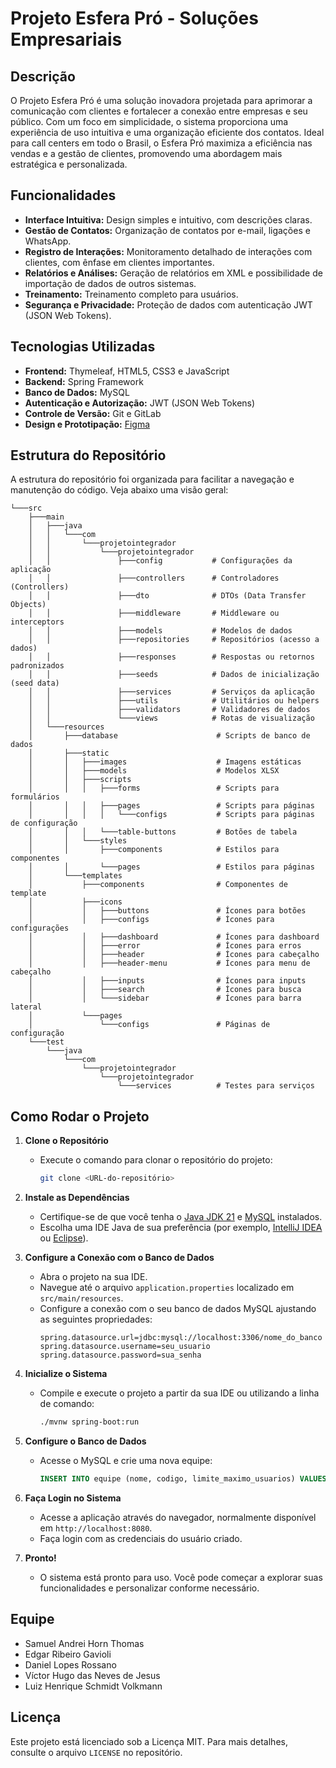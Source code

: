 # Projeto Esfera Pró - Soluções Empresariais

## Descrição
O Projeto Esfera Pró é uma solução inovadora projetada para aprimorar a comunicação com clientes e fortalecer a conexão entre empresas e seu público. Com um foco em simplicidade, o sistema proporciona uma experiência de uso intuitiva e uma organização eficiente dos contatos. Ideal para call centers em todo o Brasil, o Esfera Pró maximiza a eficiência nas vendas e a gestão de clientes, promovendo uma abordagem mais estratégica e personalizada.

## Funcionalidades

- **Interface Intuitiva:** Design simples e intuitivo, com descrições claras.
- **Gestão de Contatos:** Organização de contatos por e-mail, ligações e WhatsApp.
- **Registro de Interações:** Monitoramento detalhado de interações com clientes, com ênfase em clientes importantes.
- **Relatórios e Análises:** Geração de relatórios em XML e possibilidade de importação de dados de outros sistemas.
- **Treinamento:** Treinamento completo para usuários.
- **Segurança e Privacidade:** Proteção de dados com autenticação JWT (JSON Web Tokens).

## Tecnologias Utilizadas

- **Frontend:** Thymeleaf, HTML5, CSS3 e JavaScript
- **Backend:** Spring Framework
- **Banco de Dados:** MySQL
- **Autenticação e Autorização:** JWT (JSON Web Tokens)
- **Controle de Versão:** Git e GitLab
- **Design e Prototipação:** [Figma](https://www.figma.com/file/iVSkiOSgNceGE3qBFKeggJ/Projeto-Esfera-pr%C3%B3?type=design&t=gQFVr55US3GD0Elw-6)

## Estrutura do Repositório

A estrutura do repositório foi organizada para facilitar a navegação e manutenção do código. Veja abaixo uma visão geral:

```
└───src
    ├───main
    │   ├───java
    │   │   └───com
    │   │       └───projetointegrador
    │   │           └───projetointegrador
    │   │               ├───config           # Configurações da aplicação
    │   │               ├───controllers      # Controladores (Controllers)
    │   │               ├───dto              # DTOs (Data Transfer Objects)
    │   │               ├───middleware       # Middleware ou interceptors
    │   │               ├───models           # Modelos de dados
    │   │               ├───repositories     # Repositórios (acesso a dados)
    │   │               ├───responses        # Respostas ou retornos padronizados
    │   │               ├───seeds            # Dados de inicialização (seed data)
    │   │               ├───services         # Serviços da aplicação
    │   │               ├───utils            # Utilitários ou helpers
    │   │               ├───validators       # Validadores de dados
    │   │               └───views            # Rotas de visualização
    │   └───resources
    │       ├───database                      # Scripts de banco de dados
    │       ├───static
    │       │   ├───images                    # Imagens estáticas
    │       │   ├───models                    # Modelos XLSX
    │       │   ├───scripts
    │       │   │   ├───forms                 # Scripts para formulários
    │       │   │   ├───pages                 # Scripts para páginas
    │       │   │   │   └───configs           # Scripts para páginas de configuração
    │       │   │   └───table-buttons         # Botões de tabela
    │       │   └───styles
    │       │       ├───components            # Estilos para componentes
    │       │       └───pages                 # Estilos para páginas
    │       └───templates
    │           ├───components                # Componentes de template
    │           ├───icons
    │           │   ├───buttons               # Ícones para botões
    │           │   ├───configs               # Ícones para configurações
    │           │   ├───dashboard             # Ícones para dashboard
    │           │   ├───error                 # Ícones para erros
    │           │   ├───header                # Ícones para cabeçalho
    │           │   ├───header-menu           # Ícones para menu de cabeçalho
    │           │   ├───inputs                # Ícones para inputs
    │           │   ├───search                # Ícones para busca
    │           │   └───sidebar               # Ícones para barra lateral
    │           └───pages
    │               └───configs               # Páginas de configuração
    └───test
        └───java
            └───com
                └───projetointegrador
                    └───projetointegrador
                        └───services          # Testes para serviços
```

## Como Rodar o Projeto

1. **Clone o Repositório**
   - Execute o comando para clonar o repositório do projeto:
     ```bash
     git clone <URL-do-repositório>
     ```

2. **Instale as Dependências**
   - Certifique-se de que você tenha o [Java JDK 21](https://www.oracle.com/java/technologies/javase-downloads.html) e [MySQL](https://dev.mysql.com/downloads/) instalados.
   - Escolha uma IDE Java de sua preferência (por exemplo, [IntelliJ IDEA](https://www.jetbrains.com/idea/) ou [Eclipse](https://www.eclipse.org/)).

3. **Configure a Conexão com o Banco de Dados**
   - Abra o projeto na sua IDE.
   - Navegue até o arquivo `application.properties` localizado em `src/main/resources`.
   - Configure a conexão com o seu banco de dados MySQL ajustando as seguintes propriedades:
     ```properties
     spring.datasource.url=jdbc:mysql://localhost:3306/nome_do_banco
     spring.datasource.username=seu_usuario
     spring.datasource.password=sua_senha
     ```

4. **Inicialize o Sistema**
   - Compile e execute o projeto a partir da sua IDE ou utilizando a linha de comando:
     ```bash
     ./mvnw spring-boot:run
     ```

5. **Configure o Banco de Dados**
   - Acesse o MySQL e crie uma nova equipe:
     ```sql
     INSERT INTO equipe (nome, codigo, limite_maximo_usuarios) VALUES ('SeuNomeDaEquipe', 'codigo_da_equipe', limite_maximo);
     ```

6. **Faça Login no Sistema**
   - Acesse a aplicação através do navegador, normalmente disponível em `http://localhost:8080`.
   - Faça login com as credenciais do usuário criado.

7. **Pronto!**
   - O sistema está pronto para uso. Você pode começar a explorar suas funcionalidades e personalizar conforme necessário.

## Equipe

- Samuel Andrei Horn Thomas
- Edgar Ribeiro Gavioli
- Daniel Lopes Rossano
- Víctor Hugo das Neves de Jesus
- Luiz Henrique Schmidt Volkmann

## Licença

Este projeto está licenciado sob a Licença MIT. Para mais detalhes, consulte o arquivo `LICENSE` no repositório.